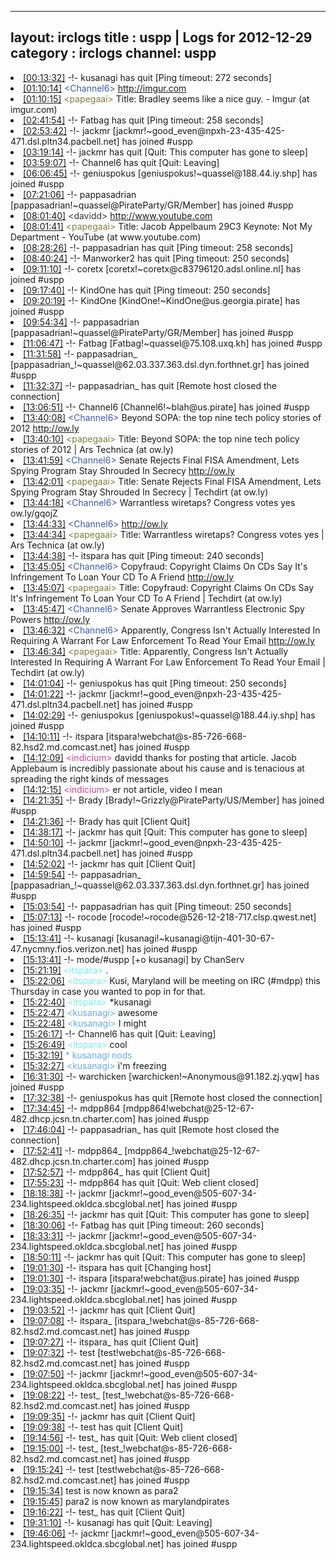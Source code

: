 
---
layout: irclogs
title : uspp | Logs for 2012-12-29
category : irclogs
channel: uspp
---
<li class="logitem"><a href="#00:13:32" name="00:13:32" class="time">[00:13:32]</a> -!- <span class="quit">kusanagi</span> has quit [Ping timeout: 272 seconds] </li>
<li class="logitem"><a href="#01:10:14" name="01:10:14" class="time">[01:10:14]</a> <span class="person" style="color:#3d5ba0">&lt;Channel6&gt;</span> <a href="http://imgur.com/gallery/GN5bh" target="_blank">http://imgur.com</a> </li>
<li class="logitem"><a href="#01:10:15" name="01:10:15" class="time">[01:10:15]</a> <span class="person" style="color:#817e41">&lt;papegaai&gt;</span> Title: Bradley seems like a nice guy. - Imgur (at imgur.com) </li>
<li class="logitem"><a href="#02:41:54" name="02:41:54" class="time">[02:41:54]</a> -!- <span class="quit">Fatbag</span> has quit [Ping timeout: 258 seconds] </li>
<li class="logitem"><a href="#02:53:42" name="02:53:42" class="time">[02:53:42]</a> -!- <span class="join">jackmr</span> [jackmr!~good_even@npxh-23-435-425-471.dsl.pltn34.pacbell.net] has joined #uspp </li>
<li class="logitem"><a href="#03:19:14" name="03:19:14" class="time">[03:19:14]</a> -!- <span class="quit">jackmr</span> has quit [Quit: This computer has gone to sleep] </li>
<li class="logitem"><a href="#03:59:07" name="03:59:07" class="time">[03:59:07]</a> -!- <span class="quit">Channel6</span> has quit [Quit: Leaving] </li>
<li class="logitem"><a href="#06:06:45" name="06:06:45" class="time">[06:06:45]</a> -!- <span class="join">geniuspokus</span> [geniuspokus!~quassel@188.44.iy.shp] has joined #uspp </li>
<li class="logitem"><a href="#07:21:06" name="07:21:06" class="time">[07:21:06]</a> -!- <span class="join">pappasadrian</span> [pappasadrian!~quassel@PirateParty/GR/Member] has joined #uspp </li>
<li class="logitem"><a href="#08:01:40" name="08:01:40" class="time">[08:01:40]</a> <span class="person" style="color:#2d3f2f">&lt;davidd&gt;</span> <a href="http://www.youtube.com/watch?v=QNsePZj_Yks&amp;feature=share&amp;list=FLglZ5lXxOpxFF281h6WBj3g" target="_blank">http://www.youtube.com</a> </li>
<li class="logitem"><a href="#08:01:41" name="08:01:41" class="time">[08:01:41]</a> <span class="person" style="color:#817e41">&lt;papegaai&gt;</span> Title: Jacob Appelbaum 29C3 Keynote: Not My Department - YouTube (at www.youtube.com) </li>
<li class="logitem"><a href="#08:28:26" name="08:28:26" class="time">[08:28:26]</a> -!- <span class="quit">pappasadrian</span> has quit [Ping timeout: 258 seconds] </li>
<li class="logitem"><a href="#08:40:24" name="08:40:24" class="time">[08:40:24]</a> -!- <span class="quit">Manworker2</span> has quit [Ping timeout: 250 seconds] </li>
<li class="logitem"><a href="#09:11:10" name="09:11:10" class="time">[09:11:10]</a> -!- <span class="join">coretx</span> [coretx!~coretx@c83796120.adsl.online.nl] has joined #uspp </li>
<li class="logitem"><a href="#09:17:40" name="09:17:40" class="time">[09:17:40]</a> -!- <span class="quit">KindOne</span> has quit [Ping timeout: 250 seconds] </li>
<li class="logitem"><a href="#09:20:19" name="09:20:19" class="time">[09:20:19]</a> -!- <span class="join">KindOne</span> [KindOne!~KindOne@us.georgia.pirate] has joined #uspp </li>
<li class="logitem"><a href="#09:54:34" name="09:54:34" class="time">[09:54:34]</a> -!- <span class="join">pappasadrian</span> [pappasadrian!~quassel@PirateParty/GR/Member] has joined #uspp </li>
<li class="logitem"><a href="#11:06:47" name="11:06:47" class="time">[11:06:47]</a> -!- <span class="join">Fatbag</span> [Fatbag!~quassel@75.108.uxq.kh] has joined #uspp </li>
<li class="logitem"><a href="#11:31:58" name="11:31:58" class="time">[11:31:58]</a> -!- <span class="join">pappasadrian_</span> [pappasadrian_!~quassel@62.03.337.363.dsl.dyn.forthnet.gr] has joined #uspp </li>
<li class="logitem"><a href="#11:32:37" name="11:32:37" class="time">[11:32:37]</a> -!- <span class="quit">pappasadrian_</span> has quit [Remote host closed the connection] </li>
<li class="logitem"><a href="#13:06:51" name="13:06:51" class="time">[13:06:51]</a> -!- <span class="join">Channel6</span> [Channel6!~blah@us.pirate] has joined #uspp </li>
<li class="logitem"><a href="#13:40:08" name="13:40:08" class="time">[13:40:08]</a> <span class="person" style="color:#3d5ba0">&lt;Channel6&gt;</span> Beyond SOPA: the top nine tech policy stories of 2012 <a href="http://ow.ly/gqobQ" target="_blank">http://ow.ly</a> </li>
<li class="logitem"><a href="#13:40:10" name="13:40:10" class="time">[13:40:10]</a> <span class="person" style="color:#817e41">&lt;papegaai&gt;</span> Title: Beyond SOPA: the top nine tech policy stories of 2012 | Ars Technica (at ow.ly) </li>
<li class="logitem"><a href="#13:41:59" name="13:41:59" class="time">[13:41:59]</a> <span class="person" style="color:#3d5ba0">&lt;Channel6&gt;</span> Senate Rejects Final FISA Amendment, Lets Spying Program Stay Shrouded In Secrecy <a href="http://ow.ly/gqogD" target="_blank">http://ow.ly</a> </li>
<li class="logitem"><a href="#13:42:01" name="13:42:01" class="time">[13:42:01]</a> <span class="person" style="color:#817e41">&lt;papegaai&gt;</span> Title: Senate Rejects Final FISA Amendment, Lets Spying Program Stay Shrouded In Secrecy | Techdirt (at ow.ly) </li>
<li class="logitem"><a href="#13:44:18" name="13:44:18" class="time">[13:44:18]</a> <span class="person" style="color:#3d5ba0">&lt;Channel6&gt;</span> Warrantless wiretaps? Congress votes yes ow.ly/gqojZ </li>
<li class="logitem"><a href="#13:44:33" name="13:44:33" class="time">[13:44:33]</a> <span class="person" style="color:#3d5ba0">&lt;Channel6&gt;</span> <a href="http://ow.ly/gqojZ" target="_blank">http://ow.ly</a> </li>
<li class="logitem"><a href="#13:44:34" name="13:44:34" class="time">[13:44:34]</a> <span class="person" style="color:#817e41">&lt;papegaai&gt;</span> Title: Warrantless wiretaps? Congress votes yes | Ars Technica (at ow.ly) </li>
<li class="logitem"><a href="#13:44:38" name="13:44:38" class="time">[13:44:38]</a> -!- <span class="quit">itspara</span> has quit [Ping timeout: 240 seconds] </li>
<li class="logitem"><a href="#13:45:05" name="13:45:05" class="time">[13:45:05]</a> <span class="person" style="color:#3d5ba0">&lt;Channel6&gt;</span> Copyfraud: Copyright Claims On CDs Say It's Infringement To Loan Your CD To A Friend <a href="http://ow.ly/gqomA" target="_blank">http://ow.ly</a> </li>
<li class="logitem"><a href="#13:45:07" name="13:45:07" class="time">[13:45:07]</a> <span class="person" style="color:#817e41">&lt;papegaai&gt;</span> Title: Copyfraud: Copyright Claims On CDs Say It's Infringement To Loan Your CD To A Friend | Techdirt (at ow.ly) </li>
<li class="logitem"><a href="#13:45:47" name="13:45:47" class="time">[13:45:47]</a> <span class="person" style="color:#3d5ba0">&lt;Channel6&gt;</span> Senate Approves Warrantless Electronic Spy Powers <a href="http://ow.ly/gqooE" target="_blank">http://ow.ly</a> </li>
<li class="logitem"><a href="#13:46:32" name="13:46:32" class="time">[13:46:32]</a> <span class="person" style="color:#3d5ba0">&lt;Channel6&gt;</span> Apparently, Congress Isn't Actually Interested In Requiring A Warrant For Law Enforcement To Read Your Email <a href="http://ow.ly/gqoqF" target="_blank">http://ow.ly</a> </li>
<li class="logitem"><a href="#13:46:34" name="13:46:34" class="time">[13:46:34]</a> <span class="person" style="color:#817e41">&lt;papegaai&gt;</span> Title: Apparently, Congress Isn't Actually Interested In Requiring A Warrant For Law Enforcement To Read Your Email | Techdirt (at ow.ly) </li>
<li class="logitem"><a href="#14:01:04" name="14:01:04" class="time">[14:01:04]</a> -!- <span class="quit">geniuspokus</span> has quit [Ping timeout: 250 seconds] </li>
<li class="logitem"><a href="#14:01:22" name="14:01:22" class="time">[14:01:22]</a> -!- <span class="join">jackmr</span> [jackmr!~good_even@npxh-23-435-425-471.dsl.pltn34.pacbell.net] has joined #uspp </li>
<li class="logitem"><a href="#14:02:29" name="14:02:29" class="time">[14:02:29]</a> -!- <span class="join">geniuspokus</span> [geniuspokus!~quassel@188.44.iy.shp] has joined #uspp </li>
<li class="logitem"><a href="#14:10:11" name="14:10:11" class="time">[14:10:11]</a> -!- <span class="join">itspara</span> [itspara!webchat@s-85-726-668-82.hsd2.md.comcast.net] has joined #uspp </li>
<li class="logitem"><a href="#14:12:09" name="14:12:09" class="time">[14:12:09]</a> <span class="person" style="color:#ce429e">&lt;indicium&gt;</span> davidd thanks for posting that article.  Jacob Applebaum is incredibly passionate about his cause and is tenacious at spreading the right kinds of messages </li>
<li class="logitem"><a href="#14:12:15" name="14:12:15" class="time">[14:12:15]</a> <span class="person" style="color:#ce429e">&lt;indicium&gt;</span> er not article, video I mean </li>
<li class="logitem"><a href="#14:21:35" name="14:21:35" class="time">[14:21:35]</a> -!- <span class="join">Brady</span> [Brady!~Grizzly@PirateParty/US/Member] has joined #uspp </li>
<li class="logitem"><a href="#14:21:36" name="14:21:36" class="time">[14:21:36]</a> -!- <span class="quit">Brady</span> has quit [Client Quit] </li>
<li class="logitem"><a href="#14:38:17" name="14:38:17" class="time">[14:38:17]</a> -!- <span class="quit">jackmr</span> has quit [Quit: This computer has gone to sleep] </li>
<li class="logitem"><a href="#14:50:10" name="14:50:10" class="time">[14:50:10]</a> -!- <span class="join">jackmr</span> [jackmr!~good_even@npxh-23-435-425-471.dsl.pltn34.pacbell.net] has joined #uspp </li>
<li class="logitem"><a href="#14:52:02" name="14:52:02" class="time">[14:52:02]</a> -!- <span class="quit">jackmr</span> has quit [Client Quit] </li>
<li class="logitem"><a href="#14:59:54" name="14:59:54" class="time">[14:59:54]</a> -!- <span class="join">pappasadrian_</span> [pappasadrian_!~quassel@62.03.337.363.dsl.dyn.forthnet.gr] has joined #uspp </li>
<li class="logitem"><a href="#15:03:54" name="15:03:54" class="time">[15:03:54]</a> -!- <span class="quit">pappasadrian</span> has quit [Ping timeout: 250 seconds] </li>
<li class="logitem"><a href="#15:07:13" name="15:07:13" class="time">[15:07:13]</a> -!- <span class="join">rocode</span> [rocode!~rocode@526-12-218-717.clsp.qwest.net] has joined #uspp </li>
<li class="logitem"><a href="#15:13:41" name="15:13:41" class="time">[15:13:41]</a> -!- <span class="join">kusanagi</span> [kusanagi!~kusanagi@tijn-401-30-67-47.nycmny.fios.verizon.net] has joined #uspp </li>
<li class="logitem"><a href="#15:13:41" name="15:13:41" class="time">[15:13:41]</a> -!- mode/<span class="mode">#uspp</span> [+o kusanagi] by ChanServ </li>
<li class="logitem"><a href="#15:21:19" name="15:21:19" class="time">[15:21:19]</a> <span class="person" style="color:#7deee6">&lt;itspara&gt;</span> . </li>
<li class="logitem"><a href="#15:22:06" name="15:22:06" class="time">[15:22:06]</a> <span class="person" style="color:#7deee6">&lt;itspara&gt;</span> Kusi, Maryland will be meeting on IRC (#mdpp) this Thursday in case you wanted to pop in for that.  </li>
<li class="logitem"><a href="#15:22:40" name="15:22:40" class="time">[15:22:40]</a> <span class="person" style="color:#7deee6">&lt;itspara&gt;</span> *kusanagi </li>
<li class="logitem"><a href="#15:22:47" name="15:22:47" class="time">[15:22:47]</a> <span class="person" style="color:#6aace3">&lt;kusanagi&gt;</span> awesome </li>
<li class="logitem"><a href="#15:22:48" name="15:22:48" class="time">[15:22:48]</a> <span class="person" style="color:#6aace3">&lt;kusanagi&gt;</span> I might </li>
<li class="logitem"><a href="#15:26:17" name="15:26:17" class="time">[15:26:17]</a> -!- <span class="quit">Channel6</span> has quit [Quit: Leaving] </li>
<li class="logitem"><a href="#15:26:49" name="15:26:49" class="time">[15:26:49]</a> <span class="person" style="color:#7deee6">&lt;itspara&gt;</span> cool </li>
<li class="logitem"><a href="#15:32:19" name="15:32:19" class="time">[15:32:19]</a> <span class="person" style="color:#6aace3">* kusanagi nods</span> </li>
<li class="logitem"><a href="#15:32:27" name="15:32:27" class="time">[15:32:27]</a> <span class="person" style="color:#6aace3">&lt;kusanagi&gt;</span> i'm freezing </li>
<li class="logitem"><a href="#16:31:30" name="16:31:30" class="time">[16:31:30]</a> -!- <span class="join">warchicken</span> [warchicken!~Anonymous@91.182.zj.yqw] has joined #uspp </li>
<li class="logitem"><a href="#17:32:38" name="17:32:38" class="time">[17:32:38]</a> -!- <span class="quit">geniuspokus</span> has quit [Remote host closed the connection] </li>
<li class="logitem"><a href="#17:34:45" name="17:34:45" class="time">[17:34:45]</a> -!- <span class="join">mdpp864</span> [mdpp864!webchat@25-12-67-482.dhcp.jcsn.tn.charter.com] has joined #uspp </li>
<li class="logitem"><a href="#17:46:04" name="17:46:04" class="time">[17:46:04]</a> -!- <span class="quit">pappasadrian_</span> has quit [Remote host closed the connection] </li>
<li class="logitem"><a href="#17:52:41" name="17:52:41" class="time">[17:52:41]</a> -!- <span class="join">mdpp864_</span> [mdpp864_!webchat@25-12-67-482.dhcp.jcsn.tn.charter.com] has joined #uspp </li>
<li class="logitem"><a href="#17:52:57" name="17:52:57" class="time">[17:52:57]</a> -!- <span class="quit">mdpp864_</span> has quit [Client Quit] </li>
<li class="logitem"><a href="#17:55:23" name="17:55:23" class="time">[17:55:23]</a> -!- <span class="quit">mdpp864</span> has quit [Quit: Web client closed] </li>
<li class="logitem"><a href="#18:18:38" name="18:18:38" class="time">[18:18:38]</a> -!- <span class="join">jackmr</span> [jackmr!~good_even@505-607-34-234.lightspeed.okldca.sbcglobal.net] has joined #uspp </li>
<li class="logitem"><a href="#18:26:35" name="18:26:35" class="time">[18:26:35]</a> -!- <span class="quit">jackmr</span> has quit [Quit: This computer has gone to sleep] </li>
<li class="logitem"><a href="#18:30:06" name="18:30:06" class="time">[18:30:06]</a> -!- <span class="quit">Fatbag</span> has quit [Ping timeout: 260 seconds] </li>
<li class="logitem"><a href="#18:33:31" name="18:33:31" class="time">[18:33:31]</a> -!- <span class="join">jackmr</span> [jackmr!~good_even@505-607-34-234.lightspeed.okldca.sbcglobal.net] has joined #uspp </li>
<li class="logitem"><a href="#18:50:11" name="18:50:11" class="time">[18:50:11]</a> -!- <span class="quit">jackmr</span> has quit [Quit: This computer has gone to sleep] </li>
<li class="logitem"><a href="#19:01:30" name="19:01:30" class="time">[19:01:30]</a> -!- <span class="quit">itspara</span> has quit [Changing host] </li>
<li class="logitem"><a href="#19:01:30" name="19:01:30" class="time">[19:01:30]</a> -!- <span class="join">itspara</span> [itspara!webchat@us.pirate] has joined #uspp </li>
<li class="logitem"><a href="#19:03:35" name="19:03:35" class="time">[19:03:35]</a> -!- <span class="join">jackmr</span> [jackmr!~good_even@505-607-34-234.lightspeed.okldca.sbcglobal.net] has joined #uspp </li>
<li class="logitem"><a href="#19:03:52" name="19:03:52" class="time">[19:03:52]</a> -!- <span class="quit">jackmr</span> has quit [Client Quit] </li>
<li class="logitem"><a href="#19:07:08" name="19:07:08" class="time">[19:07:08]</a> -!- <span class="join">itspara_</span> [itspara_!webchat@s-85-726-668-82.hsd2.md.comcast.net] has joined #uspp </li>
<li class="logitem"><a href="#19:07:27" name="19:07:27" class="time">[19:07:27]</a> -!- <span class="quit">itspara_</span> has quit [Client Quit] </li>
<li class="logitem"><a href="#19:07:32" name="19:07:32" class="time">[19:07:32]</a> -!- <span class="join">test</span> [test!webchat@s-85-726-668-82.hsd2.md.comcast.net] has joined #uspp </li>
<li class="logitem"><a href="#19:07:50" name="19:07:50" class="time">[19:07:50]</a> -!- <span class="join">jackmr</span> [jackmr!~good_even@505-607-34-234.lightspeed.okldca.sbcglobal.net] has joined #uspp </li>
<li class="logitem"><a href="#19:08:22" name="19:08:22" class="time">[19:08:22]</a> -!- <span class="join">test_</span> [test_!webchat@s-85-726-668-82.hsd2.md.comcast.net] has joined #uspp </li>
<li class="logitem"><a href="#19:09:35" name="19:09:35" class="time">[19:09:35]</a> -!- <span class="quit">jackmr</span> has quit [Client Quit] </li>
<li class="logitem"><a href="#19:09:38" name="19:09:38" class="time">[19:09:38]</a> -!- <span class="quit">test</span> has quit [Client Quit] </li>
<li class="logitem"><a href="#19:14:56" name="19:14:56" class="time">[19:14:56]</a> -!- <span class="quit">test_</span> has quit [Quit: Web client closed] </li>
<li class="logitem"><a href="#19:15:00" name="19:15:00" class="time">[19:15:00]</a> -!- <span class="join">test_</span> [test_!webchat@s-85-726-668-82.hsd2.md.comcast.net] has joined #uspp </li>
<li class="logitem"><a href="#19:15:24" name="19:15:24" class="time">[19:15:24]</a> -!- <span class="join">test</span> [test!webchat@s-85-726-668-82.hsd2.md.comcast.net] has joined #uspp </li>
<li class="logitem"><a href="#19:15:34" name="19:15:34" class="time">[19:15:34]</a> <span class="nick">test</span> is now known as <span class="nick">para2</span> </li>
<li class="logitem"><a href="#19:15:45" name="19:15:45" class="time">[19:15:45]</a> <span class="nick">para2</span> is now known as <span class="nick">marylandpirates</span> </li>
<li class="logitem"><a href="#19:16:22" name="19:16:22" class="time">[19:16:22]</a> -!- <span class="quit">test_</span> has quit [Client Quit] </li>
<li class="logitem"><a href="#19:31:10" name="19:31:10" class="time">[19:31:10]</a> -!- <span class="quit">kusanagi</span> has quit [Quit: Leaving] </li>
<li class="logitem"><a href="#19:46:06" name="19:46:06" class="time">[19:46:06]</a> -!- <span class="join">jackmr</span> [jackmr!~good_even@505-607-34-234.lightspeed.okldca.sbcglobal.net] has joined #uspp </li>


